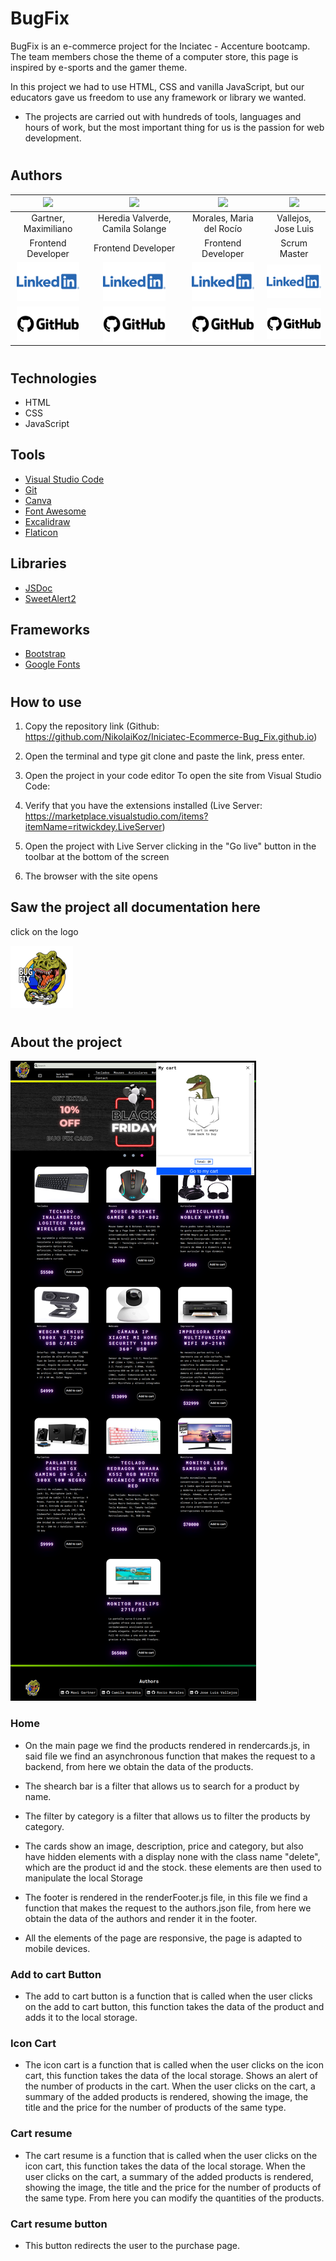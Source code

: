 # BugFix

BugFix is an e-commerce project for the Inciatec - Accenture bootcamp. The team members chose the theme of a computer store, this page is inspired by e-sports and the gamer theme.

In this project we had to use HTML, CSS and vanilla JavaScript, but our educators gave us freedom to use any framework or library we wanted.

- The projects are carried out with hundreds of tools, languages and hours of work, but the most important thing for us is the passion for web development.

#

## Authors

|<img src="https://avatars.githubusercontent.com/u/113448691?v=4" width=200>|<img src="https://avatars.githubusercontent.com/u/107807752?v=4" width=200>|<img src="https://avatars.githubusercontent.com/u/99517293?v=4" width=200>|<img src="https://avatars.githubusercontent.com/u/98178495?v=4" width=200>|
|:-:|:-:|:-:|:-:|
|Gartner, Maximiliano|Heredia Valverde, Camila Solange|Morales, Maria del Rocío|Vallejos, Jose Luis|
|Frontend Developer|Frontend Developer|Frontend Developer|Scrum Master|
|[<img src="./assets/img/logo/Logo-Linkedin.png" width=100>](https://www.linkedin.com/in/maxi-gartner/)|[<img src="./assets/img/logo/Logo-Linkedin.png" width=100>](https://www.linkedin.com/in/camila-herediav/)|[<img src="./assets/img/logo/Logo-Linkedin.png" width=100>](https://www.linkedin.com/in/mar%C3%ADa-del-roc%C3%ADo-morales-72389011b/)|[<img src="./assets/img/logo/Logo-Linkedin.png" width=100>](https://www.linkedin.com/in/vallejosjoseluis/)|
|[<img src="./assets/img/logo/GitHub-Emblem.png" width=100>](https://github.com/maxi-gartner)|[<img src="./assets/img/logo/GitHub-Emblem.png" width=100>](https://github.com/camilaheredia9)|[<img src="./assets/img/logo/GitHub-Emblem.png" width=100>](https://github.com/Rochius)|[<img src="./assets/img/logo/GitHub-Emblem.png" width=100>](https://github.com/NikolaiKoz)|


#

## Technologies

- HTML
- CSS
- JavaScript


## Tools

- [Visual Studio Code](https://code.visualstudio.com/)
- [Git](https://git-scm.com/)
- [Canva](https://www.canva.com/es_es/)
- [Font Awesome](https://fontawesome.com/)
- [Excalidraw](https://excalidraw.com/)
- [Flaticon](https://www.flaticon.com/)
## Libraries

- [JSDoc](https://jsdoc.app/)
- [SweetAlert2](https://sweetalert2.github.io/)

## Frameworks

- [Bootstrap](https://getbootstrap.com/)
- [Google Fonts](https://fonts.google.com/)
#
## How to use



1. Copy the repository link (Github: https://github.com/NikolaiKoz/Iniciatec-Ecommerce-Bug_Fix.github.io)

2. Open the terminal and type git clone and paste the link, press enter.

3. Open the project in your code editor
To open the site from Visual Studio Code:

4. Verify that you have the extensions installed (Live Server: https://marketplace.visualstudio.com/items?itemName=ritwickdey.LiveServer)

5. Open the project with Live Server clicking in the "Go live" button in the toolbar at the bottom of the screen

6. The browser with the site opens


## Saw the project all documentation here
click on the logo

[<img src="./assets/img/logo/bug_fix_logo.png" width=100>](https://63acae8f00db1c040114b086--dashing-selkie-2210b8.netlify.app/docs/index.html)

#

## About the project

<div>
    <img src="./assets/img/docs/imgDEsktop1.png">
</div>

### Home

* On the main page we find the products rendered in rendercards.js, in said file we find an asynchronous function that makes the request to a backend, from here we obtain the data of the products.

* The shearch bar is a filter that allows us to search for a product by name.

* The filter by category is a filter that allows us to filter the products by category.

 * The cards show an image, description, price and category, but also have hidden elements with a display none with the class name "delete", which are the product id and the stock. these elements are then used to manipulate the local Storage

 * The footer is rendered in the renderFooter.js file, in this file we find a function that makes the request to the authors.json file, from here we obtain the data of the authors and render it in the footer.

 * All the elements of the page are responsive, the page is adapted to mobile devices.

 ### Add to cart Button

- The add to cart button is a function that is called when the user clicks on the add to cart button, this function takes the data of the product and adds it to the local storage.

### Icon Cart

 - The icon cart is a function that is called when the user clicks on the icon cart, this function takes the data of the local storage.
    Shows an alert of the number of products in the cart.
    When the user clicks on the cart, a summary of the added products is rendered, showing the image, the title and the price for the number of products of the same type.

### Cart resume

- The cart resume is a function that is called when the user clicks on the icon cart, this function takes the data of the local storage.
    When the user clicks on the cart, a summary of the added products is rendered, showing the image, the title and the price for the number of products of the same type.
    From here you can modify the quantities of the products.

### Cart resume button

 - This button redirects the user to the purchase page.